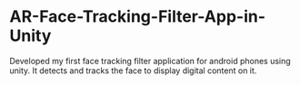 # AR-Face-Tracking-Filter-App-in-Unity
Developed my first face tracking filter application for android phones using unity. It detects and tracks the face to display digital content on it.
